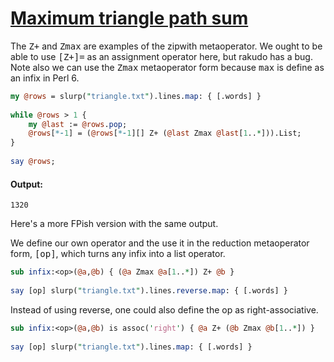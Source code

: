[1]: http://rosettacode.org/wiki/Maximum_triangle_path_sum

# [Maximum triangle path sum][1]

The <tt>Z+</tt> and <tt>Zmax</tt> are examples of the zipwith metaoperator. We ought to be able to use <tt>[Z+]=</tt> as an assignment operator here, but rakudo has a bug. Note also we can use the <tt>Zmax</tt> metaoperator form because <tt>max</tt> is define as an infix in Perl 6.

```perl
my @rows = slurp("triangle.txt").lines.map: { [.words] }
 
while @rows > 1 {
    my @last := @rows.pop;
    @rows[*-1] = (@rows[*-1][] Z+ (@last Zmax @last[1..*])).List;
}
 
say @rows;
```

#### Output:
```
1320
```


Here's a more FPish version with the same output.



We define our own operator and the use it in the reduction metaoperator form, <tt>[op]</tt>, which turns any infix into a list operator.

```perl
sub infix:<op>(@a,@b) { (@a Zmax @a[1..*]) Z+ @b }
 
say [op] slurp("triangle.txt").lines.reverse.map: { [.words] }
```


Instead of using reverse, one could also define the op as right-associative.

```perl
sub infix:<op>(@a,@b) is assoc('right') { @a Z+ (@b Zmax @b[1..*]) }
 
say [op] slurp("triangle.txt").lines.map: { [.words] }
```